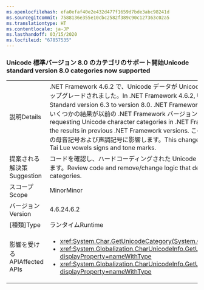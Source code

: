 ```yaml
---
ms.openlocfilehash: efa0efaf40e2e432d477f1659d7bde3abc98241d
ms.sourcegitcommit: 7588136e355e10cbc2582f389c90c127363c02a5
ms.translationtype: HT
ms.contentlocale: ja-JP
ms.lasthandoff: 03/15/2020
ms.locfileid: "67857535"
---
```

### <a name="unicode-standard-version-80-categories-now-supported"></a><span data-ttu-id="6a7b7-101">Unicode 標準バージョン 8.0 のカテゴリのサポート開始</span><span class="sxs-lookup"><span data-stu-id="6a7b7-101">Unicode standard version 8.0 categories now supported</span></span>

|   |   |
|---|---|
|<span data-ttu-id="6a7b7-102">説明</span><span class="sxs-lookup"><span data-stu-id="6a7b7-102">Details</span></span>|<span data-ttu-id="6a7b7-103">.NET Framework 4.6.2 で、Unicode データが Unicode 標準バージョン 6.3 からバージョン 8.0 にアップグレードされました。</span><span class="sxs-lookup"><span data-stu-id="6a7b7-103">In .NET Framework 4.6.2, Unicode data has been upgraded from Unicode Standard version 6.3 to version 8.0.</span></span>  <span data-ttu-id="6a7b7-104">.NET Framework 4.6.2 で Unicode 文字カテゴリを要求すると、いくつかの結果が以前の .NET Framework バージョンの結果と一致しない可能性があります。</span><span class="sxs-lookup"><span data-stu-id="6a7b7-104">When requesting Unicode character categories in .NET Framework 4.6.2, some results might not match the results in previous .NET Framework versions.</span></span>  <span data-ttu-id="6a7b7-105">この変更は、主にチェロキーの音節、新タイ ロ文字の母音記号および声調記号に影響します。</span><span class="sxs-lookup"><span data-stu-id="6a7b7-105">This change mostly affects Cherokee syllables and New Tai Lue vowels signs and tone marks.</span></span>|
|<span data-ttu-id="6a7b7-106">提案される解決策</span><span class="sxs-lookup"><span data-stu-id="6a7b7-106">Suggestion</span></span>|<span data-ttu-id="6a7b7-107">コードを確認し、ハードコーディングされた Unicode 文字カテゴリに依存するロジックを削除/変更します。</span><span class="sxs-lookup"><span data-stu-id="6a7b7-107">Review code and remove/change logic that depends on hard-coded Unicode character categories.</span></span>|
|<span data-ttu-id="6a7b7-108">スコープ</span><span class="sxs-lookup"><span data-stu-id="6a7b7-108">Scope</span></span>|<span data-ttu-id="6a7b7-109">Minor</span><span class="sxs-lookup"><span data-stu-id="6a7b7-109">Minor</span></span>|
|<span data-ttu-id="6a7b7-110">バージョン</span><span class="sxs-lookup"><span data-stu-id="6a7b7-110">Version</span></span>|<span data-ttu-id="6a7b7-111">4.6.2</span><span class="sxs-lookup"><span data-stu-id="6a7b7-111">4.6.2</span></span>|
|<span data-ttu-id="6a7b7-112">[種類]</span><span class="sxs-lookup"><span data-stu-id="6a7b7-112">Type</span></span>|<span data-ttu-id="6a7b7-113">ランタイム</span><span class="sxs-lookup"><span data-stu-id="6a7b7-113">Runtime</span></span>|
|<span data-ttu-id="6a7b7-114">影響を受ける API</span><span class="sxs-lookup"><span data-stu-id="6a7b7-114">Affected APIs</span></span>|<ul><li><xref:System.Char.GetUnicodeCategory(System.Char)?displayProperty=nameWithType></li><li><xref:System.Globalization.CharUnicodeInfo.GetUnicodeCategory(System.Char)?displayProperty=nameWithType></li><li><xref:System.Globalization.CharUnicodeInfo.GetUnicodeCategory(System.String,System.Int32)?displayProperty=nameWithType></li></ul>|

